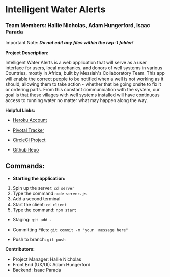 # Intelligent Water Alerts
### Team Members: Hallie Nicholas, Adam Hungerford, Isaac Parada

Important Note: ***Do not edit any files within the iwp-1 folder!***

**Project Description:**

Intelligent Water Alerts is a web application that will serve as a user interface for users, local mechanics, and donors of well systems in various Countries, mostly in Africa, built by Messiah's Collaboratory Team. This app will enable the correct people to be notified when a well is not working as it should, allowing them to take action - whether that be going onsite to fix it or ordering parts. From this constant communication with the system, our goal is that these villages with well systems installed will have continuous access to running water no matter what may happen along the way.

**Helpful Links:**

- [Heroku Account](https://dashboard.heroku.com/apps/intelligent-water)

- [Pivotal Tracker](https://www.pivotaltracker.com/n/projects/2495870)

- [CircleCI Project](https://app.circleci.com/pipelines/github/hallienicholas/iwp)

- [Github Repo](https://github.com/hallienicholas/iwp)
 
## Commands:

- **Starting the application:**

1)  Spin up the server: ```cd server```
2)  Type the command ```node server.js```
3)  Add a second terminal
4)  Start the client: ```cd client```
5)  Type the command: ```npm start```

- Staging: ```git add .```
  
- Committing Files: ```git commit -m "your 
  message here"```

- Push to branch: ```git push```


**Contributors:**

- Project Manager: Hallie Nicholas
- Front End (UX/UI): Adam Hungerford
- Backend: Isaac Parada